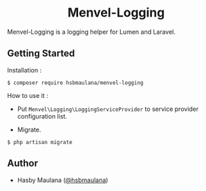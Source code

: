 <h1 align="center">Menvel-Logging</h1>

Menvel-Logging is a logging helper for Lumen and Laravel.

Getting Started
---

Installation :

```
$ composer require hsbmaulana/menvel-logging
```

How to use it :

- Put `Menvel\Logging\LoggingServiceProvider` to service provider configuration list.

- Migrate.

```
$ php artisan migrate
```

Author
---

- Hasby Maulana ([@hsbmaulana](https://linkedin.com/in/hsbmaulana))
